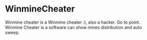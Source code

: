 # WinmineCheater
Winmine cheater is a Winmine cheater :), also a hacker.
Go to point. Winmine Cheater is a software can show mines distribution and auto sweep.
